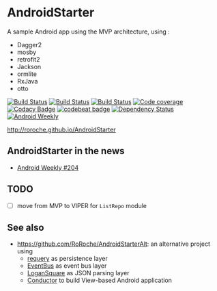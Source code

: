 # AndroidStarter
A sample Android app using the MVP architecture, using :
- Dagger2
- mosby
- retrofit2
- Jackson
- ormlite
- RxJava
- otto

[![Build Status](https://travis-ci.org/RoRoche/AndroidStarter.svg?branch=master)](https://travis-ci.org/RoRoche/AndroidStarter)
[![Build Status](https://circleci.com/gh/RoRoche/AndroidStarter.svg?style=shield&circle-token=e1392aa8f9f0e28e84fcbe56e7799aa0dad35142)](https://circleci.com/gh/RoRoche/AndroidStarter)
[![Build Status](https://www.bitrise.io/app/4bb734986df5e64f.svg?token=Qhm_4tcy5Zg8fO6YbsKGHQ&branch=master)](https://www.bitrise.io/app/4bb734986df5e64f)
[![Code coverage](https://codecov.io/github/RoRoche/AndroidStarter/coverage.svg?branch=master)](https://codecov.io/gh/RoRoche/AndroidStarter)
[![Codacy Badge](https://api.codacy.com/project/badge/Grade/a21bb4740cba4ce1b166d3a7c3578c0e)](https://www.codacy.com/app/romain-rochegude_2/AndroidStarter?utm_source=github.com&amp;utm_medium=referral&amp;utm_content=RoRoche/AndroidStarter&amp;utm_campaign=Badge_Grade)
[![codebeat badge](https://codebeat.co/badges/4fc1ec4a-e342-489d-a8a8-d0dce90d36e2)](https://codebeat.co/projects/github-com-roroche-androidstarter)
[![Dependency Status](https://www.versioneye.com/user/projects/5818f46e89f0a91dbb44ae9d/badge.svg?style=flat-square)](https://www.versioneye.com/user/projects/5818f46e89f0a91dbb44ae9d)
[![Android Weekly](https://img.shields.io/badge/Android%20Weekly-%23204-green.svg)](http://androidweekly.net/issues/issue-204)

<http://roroche.github.io/AndroidStarter>

## AndroidStarter in the news

* [Android Weekly #204](http://androidweekly.net/issues/issue-204)

## TODO

- [ ] move from MVP to VIPER for `ListRepo` module

## See also

* <https://github.com/RoRoche/AndroidStarterAlt>: an alternative project using 
  * [requery](https://github.com/requery/requery/) as persistence layer
  * [EventBus](https://github.com/greenrobot/EventBus) as event bus layer
  * [LoganSquare](https://github.com/bluelinelabs/LoganSquare) as JSON parsing layer
  * [Conductor](https://github.com/bluelinelabs/Conductor) to build View-based Android application

